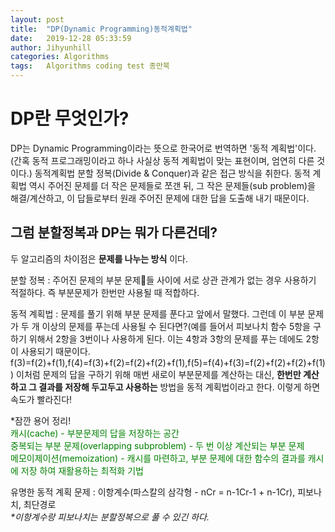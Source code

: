 ```yaml
---
layout: post
title:  "DP(Dynamic Programming)동적계획법"
date:   2019-12-28 05:33:59
author: Jihyunhill
categories: Algorithms
tags:	Algorithms coding test 종만북
---
```


# DP란 무엇인가?
DP는 Dynamic Programming이라는 뜻으로 한국어로 번역하면 '동적 계획법'이다.
(간혹 동적 프로그래밍이라고 하나 사실상 동적 계획법이 맞는 표현이며, 엄연히 다른 것이다.) 동적계획법 분할 정복(Divide & Conquer)과 같은 접근 방식을 취한다. 동적 계획법 역시 주어진 문제를 더 작은 문제들로 쪼갠 뒤, 그 작은 문제들(sub problem)을 해결/계산하고, 이 답들로부터 원래 주어진 문제에 대한 답을 도출해 내기 때문이다.          

## 그럼 분할정복과 DP는 뭐가 다른건데?
두 알고리즘의 차이점은 __문제를 나누는 방식__ 이다.      

분할 정복 : 주어진 문제의 부분 문제들 사이에 서로 상관 관계가 없는 경우 사용하기 적절하다. 즉 부분문제가 한번만 사용될 때 적합하다.   

동적 계획법 : 문제를 풀기 위해 부분 문제를 푼다고 앞에서 말했다. 그런데 이 부분 문제가 두 개 이상의 문제를 푸는데 사용될 수 된다면?(예를 들어서 피보나치 함수 5항을 구하기 위해서 2항을 3번이나 사용하게 된다. 이는 4항과 3항의 문제를 푸는 데에도 2항이 사용되기 때문이다. f(3)=f(2)+f(1),f(4)=f(3)+f(2)=f(2)+f(2)+f(1),f(5)=f(4)+f(3)=f(2)+f(2)+f(2)+f(1)) 이처럼 문제의 답을 구하기 위해 매번 새로이 부분문제를 계산하는 대신, __한번만 계산하고 그 결과를 저장해 두고두고 사용하는__ 방법을 동적 계획법이라고 한다. 이렇게 하면 속도가 빨라진다!    


\*잠깐 용어 정리!            
<font color="green">
캐시(cache) - 부분문제의 답을 저장하는 공간<br>
중복되는 부분 문제(overlapping subproblem) - 두 번 이상 계산되는 부분 문제<br>
메모이제이션(memoization) - 캐시를 마련하고, 부분 문제에 대한 함수의 결과를 캐시에 저장 하여 재활용하는 최적화 기법<br>
</font>     

유명한 동적 계획 문제 : 이항계수(파스칼의 삼각형 - nCr = n-1Cr-1 + n-1Cr), 피보나치, 최단경로       
_\*이항계수랑 피보나치는 분할정복으로 풀 수 있긴 하다._       
